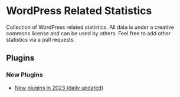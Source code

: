 # WordPress Related Statistics

Collection of WordPress related statistics. All data is under a creative commons license and can be used by others. Feel free to add other statistics via a pull requests. 

## Plugins

### New Plugins

- [New plugins in 2023 (daily updated)](plugins/new-2023.md)
